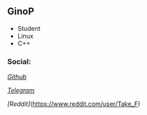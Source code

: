 ## GinoP

- Student
- Linux
- C++

### Social:

_[Github](https://github.com/ginop-1/)_

_[Telegram](https://telegra.ph/Ginos-bio-03-08)_

_[Reddit]_(https://www.reddit.com/user/Take_F)
